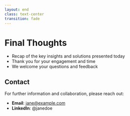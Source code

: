 ```yaml
---
layout: end
class: text-center
transition: fade
---
```


# Final Thoughts

- Recap of the key insights and solutions presented today
- Thank you for your engagement and time
- We welcome your questions and feedback

## Contact

For further information and collaboration, please reach out:

- **Email**: jane@example.com  
- **LinkedIn**: @janedoe

<!-- 
Speaker Notes:
This slide serves as the concluding remarks for our presentation. It summarizes the main insights, reinforces our appreciation for the audience's attention, and invites any questions or feedback. The contact information is provided to encourage further discussion and potential collaborations. Ensure the audience leaves with a clear understanding of the session's impact and next steps.
-->